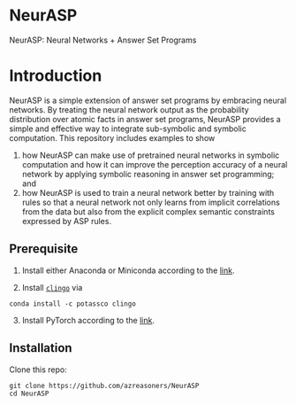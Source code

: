 # NeurASP
NeurASP: Neural Networks + Answer Set Programs

# Introduction
NeurASP is a simple extension of answer set programs by embracing neural networks. By treating the neural network output as the probability distribution over atomic facts in answer set programs, NeurASP provides a simple and effective way to integrate sub-symbolic and symbolic computation. This repository includes examples to show
1. how NeurASP can make use of pretrained neural networks in symbolic computation and how it can improve the perception accuracy of a neural network by applying symbolic reasoning in answer set programming; and
2. how NeurASP is used to train a neural network better by training with rules so that a neural network not only learns from implicit correlations from the data but also from the explicit complex semantic constraints expressed by ASP rules.

## Prerequisite
1. Install either Anaconda or Miniconda according to the [link](https://docs.conda.io/projects/conda/en/latest/user-guide/install/index.html).

2. Install [`clingo`](https://potassco.org/clingo/) via
```
conda install -c potassco clingo
```
3. Install PyTorch according to the [link](https://pytorch.org/).

## Installation
Clone this repo:
```
git clone https://github.com/azreasoners/NeurASP
cd NeurASP
```
